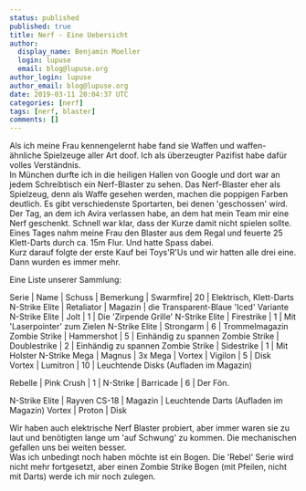 ```yaml
---
status: published
published: true
title: Nerf - Eine Uebersicht
author:
  display_name: Benjamin Moeller
  login: lupuse
  email: blog@lupuse.org
author_login: lupuse
author_email: blog@lupuse.org
date: 2019-03-11 20:04:37 UTC
categories: [nerf]
tags: [nerf, blaster]
comments: []
---
```


Als ich meine Frau kennengelernt habe fand sie Waffen und waffen-ähnliche Spielzeuge aller Art doof. Ich als überzeugter Pazifist habe dafür volles Verständnis.  
In München durfte ich in die heiligen Hallen von Google und dort war an jedem Schreibtisch ein Nerf-Blaster zu sehen. Das Nerf-Blaster eher als Spielzeug, denn als Waffe gesehen werden, machen die poppigen Farben deutlich. Es gibt verschiedenste Sportarten, bei denen 'geschossen' wird.  
Der Tag, an dem ich Avira verlassen habe, an dem hat mein Team mir eine Nerf geschenkt. Schnell war klar, dass der Kurze damit nicht spielen sollte. Eines Tages nahm meine Frau den Blaster aus dem Regal und feuerte 25 Klett-Darts durch ca. 15m Flur. Und hatte Spass dabei.  
Kurz darauf folgte der erste Kauf bei Toys'R'Us und wir hatten alle drei eine. Dann wurden es immer mehr.

Eine Liste unserer Sammlung:

Serie | Name | Schuss | Bemerkung
| Swarmfire| 20 | Elektrisch, Klett-Darts
N-Strike Elite | Retaliator | Magazin | die Transparent-Blaue 'Iced' Variante
N-Strike Elite | Jolt | 1 | Die 'Zirpende Grille'
N-Strike Elite | Firestrike | 1 | Mit 'Laserpointer' zum Zielen
N-Strike Elite | Strongarm | 6 | Trommelmagazin
Zombie Strike | Hammershot | 5 | Einhändig zu spannen
Zombie Strike | Doublestrike | 2 | Einhändig zu spannen
Zombie Strike | Sidestrike | 1 | Mit Holster
N-Strike Mega | Magnus | 3x Mega | 
Vortex | Vigilon | 5 | Disk
Vortex | Lumitron | 10 | Leuchtende Disks (Aufladen im Magazin)

Rebelle | Pink Crush | 1 | 
N-Strike | Barricade | 6 | Der Fön.

N-Strike Elite | Rayven CS-18 | Magazin | Leuchtende Darts (Aufladen im Magazin)
Vortex | Proton | Disk


Wir haben auch elektrische Nerf Blaster probiert, aber immer waren sie zu laut und benötigten lange um 'auf Schwung' zu kommen. Die mechanischen gefallen uns bei weiten besser.  
Was ich unbedingt noch haben möchte ist ein Bogen. Die 'Rebel' Serie wird nicht mehr fortgesetzt, aber einen Zombie Strike Bogen (mit Pfeilen, nicht mit Darts) werde ich mir noch zulegen.
